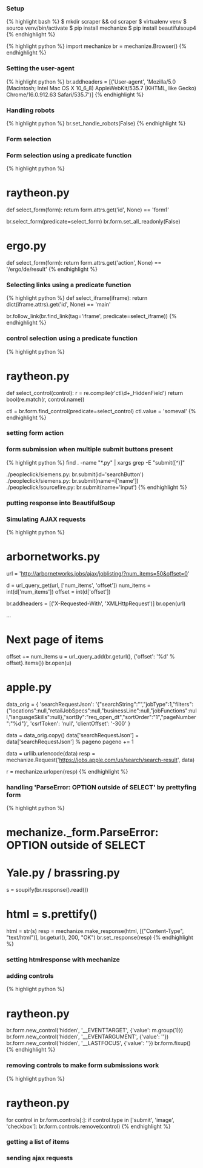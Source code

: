 ### Setup
{% highlight bash %}
$ mkdir scraper && cd scraper
$ virtualenv venv
$ source venv/bin/activate
$ pip install mechanize
$ pip install beautifulsoup4
{% endhighlight %}

{% highlight python %}
import mechanize
br = mechanize.Browser()
{% endhighlight %}

### Setting the user-agent

{% highlight python %}
  br.addheaders = [('User-agent',
                    'Mozilla/5.0 (Macintosh; Intel Mac OS X 10_6_8) AppleWebKit/535.7 (KHTML, like Gecko) Chrome/16.0.912.63 Safari/535.7')]
{% endhighlight %}

### Handling robots

{% highlight python %}
  br.set_handle_robots(False)
{% endhighlight %}

### Form selection

### Form selection using a predicate function

{% highlight python %}
  # raytheon.py
  def select_form(form):
    return form.attrs.get('id', None) == 'form1'

  br.select_form(predicate=select_form)
  br.form.set_all_readonly(False)

  # ergo.py
  def select_form(form):
    return form.attrs.get('action', None) == '/ergo/de/result'
{% endhighlight %}

### Selecting links using a predicate function

{% highlight python %}
  def select_iframe(iframe):
    return dict(iframe.attrs).get('id', None) == 'main'

  br.follow_link(br.find_link(tag='iframe', predicate=select_iframe))
{% endhighlight %}

### control selection using a predicate function

{% highlight python %}
  # raytheon.py
  def select_control(control):
    r = re.compile(r'ctl\d+_HiddenField')
    return bool(re.match(r, control.name))

  ctl = br.form.find_control(predicate=select_control)
  ctl.value = 'someval'
{% endhighlight %}

### setting form action

### form submission when multiple submit buttons present

{% highlight python %}
  find . -name "*.py" | xargs grep -E "submit\([^)]"

  ./peopleclick/siemens.py:        br.submit(id='searchButton')
  ./peopleclick/siemens.py:        br.submit(name=i['name'])
  ./peopleclick/sourcefire.py:     br.submit(name='input')
{% endhighlight %}

### putting response into BeautifulSoup

### Simulating AJAX requests

{% highlight python %}
  # arbornetworks.py
  url = 'http://arbornetworks.jobs/ajax/joblisting/?num_items=50&offset=0'

  d = url_query_get(url, ['num_items', 'offset'])
  num_items = int(d['num_items'])
  offset = int(d['offset'])

  br.addheaders = [('X-Requested-With', 'XMLHttpRequest')]
  br.open(url)

  ...

  # Next page of items  
  offset += num_items
  u = url_query_add(br.geturl(), {'offset': '%d' % offset}.items())
  br.open(u)

  # apple.py
  data_orig = { 'searchRequestJson': '{"searchString":"","jobType":1,"filters":{"locations":null,"retailJobSpecs":null,"businessLine":null,"jobFunctions":null,"languageSkills":null},"sortBy":"req_open_dt","sortOrder":"1","pageNumber":"%d"}',
                 'csrfToken': 'null',
                 'clientOffset': '-300'
               }

  data = data_orig.copy()
  data['searchRequestJson'] = data['searchRequestJson'] % pageno
  pageno += 1

  data = urllib.urlencode(data)
  resp = mechanize.Request('https://jobs.apple.com/us/search/search-result', data)

  r = mechanize.urlopen(resp)
{% endhighlight %}

### handling 'ParseError: OPTION outside of SELECT' by prettyfing form

{% highlight python %}
  # mechanize._form.ParseError: OPTION outside of SELECT
  # Yale.py / brassring.py
  
  s = soupify(br.response().read())
  # html = s.prettify()                                                                                                                                                   
  html = str(s)
  resp = mechanize.make_response(html, [("Content-Type", "text/html")],
                                 br.geturl(), 200, "OK")
  br.set_response(resp)
{% endhighlight %}

### setting htmlresponse with mechanize

### adding controls

{% highlight python %}
  # raytheon.py
  br.form.new_control('hidden', '__EVENTTARGET',   {'value': m.group(1)})
  br.form.new_control('hidden', '__EVENTARGUMENT', {'value': ''})
  br.form.new_control('hidden', '__LASTFOCUS',     {'value': ''})
  br.form.fixup()
{% endhighlight %}

### removing controls to make form submissions work

{% highlight python %}
  # raytheon.py
  for control in br.form.controls[:]:
    if control.type in ['submit', 'image', 'checkbox']:
      br.form.controls.remove(control)
{% endhighlight %}

### getting a list of items

### sending ajax requests

